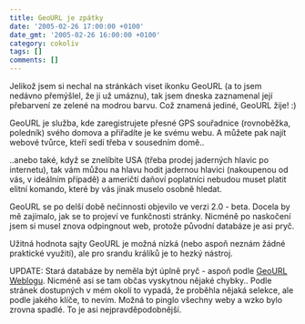 ```yaml
---
title: GeoURL je zpátky
date: '2005-02-26 17:00:00 +0100'
date_gmt: '2005-02-26 16:00:00 +0100'
category: cokoliv
tags: []
comments: []
---
```

<p>Jelikož jsem si nechal na stránkách viset ikonku GeoURL (a to jsem nedávno přemýšlel,
že ji už umáznu), tak jsem dneska zaznamenal její přebarvení ze zelené na modrou barvu.
Což znamená jediné, GeoURL žije! :)</p>
<p>GeoURL je služba, kde zaregistrujete přesné GPS souřadnice (rovnoběžka, poledník)
svého domova a přiřadíte je ke svému webu. A můžete pak najít webové tvůrce, kteří
sedí třeba v sousedním domě..</p>
<p>..anebo také, když se znelíbíte USA (třeba prodej jaderných
hlavic po internetu), tak vám můžou na hlavu hodit jadernou hlavici (nakoupenou od vás,
v ideálním případě) a američtí daňoví poplatníci nebudou muset platit elitní komando,
které by vás jinak muselo osobně hledat.</p>
<p>GeoURL se po delší době nečinnosti objevilo ve verzi 2.0 - beta. Docela by mě
zajímalo, jak se to projeví ve funkčnosti stránky. Nicméně po naskočení jsem
si musel znova odpingnout web, protože původní databáze je asi pryč.</p>
<p>Užitná hodnota sajty GeoURL je možná nízká (nebo aspoň neznám žádné praktické využití),
ale pro srandu králíků je to hezký nástroj.</p>
<p>UPDATE: Stará databáze by neměla být úplně pryč - aspoň podle
<a href="https://geourl.org/news/">GeoURL Weblogu</a>. Nicméně asi se tam občas vyskytnou
nějaké chybky.. Podle stránek dostupných v mém okolí to vypadá, že proběhla
nějaká selekce, ale podle jakého klíče, to nevím. Možná to pinglo všechny weby
a wzko bylo zrovna spadlé. To je asi nejpravděpodobnější.</p>
